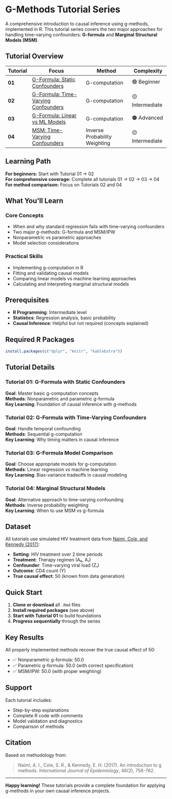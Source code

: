 # G-Methods Tutorial Series

A comprehensive introduction to causal inference using g-methods, implemented in R. This tutorial series covers the two major approaches for handling time-varying confounders: **G-formula** and **Marginal Structural Models (MSM)**.

## Tutorial Overview

| Tutorial | Focus | Method | Complexity |
|----------|-------|--------|------------|
| **01** | [G-Formula: Static Confounders](01_g-formula_intro_static-confounders.Rmd) | G-computation | 🟢 Beginner |
| **02** | [G-Formula: Time-Varying Confounders](02_g-formula_intro_time-varying-confounders.Rmd) | G-computation | 🟡 Intermediate |
| **03** | [G-Formula: Linear vs ML Models](03_g-formula_linear-vs-ml.Rmd) | G-computation | 🟠 Advanced |
| **04** | [MSM: Time-Varying Confounders](04_g-formula_msm_time-varying.Rmd) | Inverse Probability Weighting | 🟡 Intermediate |

## Learning Path

**For beginners:** Start with Tutorial 01 → 02  
**For comprehensive coverage:** Complete all tutorials 01 → 02 → 03 → 04  
**For method comparison:** Focus on Tutorials 02 and 04

## What You'll Learn

### Core Concepts
- When and why standard regression fails with time-varying confounders
- Two major g-methods: G-formula and MSM/IPW
- Nonparametric vs parametric approaches
- Model selection considerations

### Practical Skills
- Implementing g-computation in R
- Fitting and validating causal models
- Comparing linear models vs machine learning approaches
- Calculating and interpreting marginal structural models

## Prerequisites

- **R Programming**: Intermediate level
- **Statistics**: Regression analysis, basic probability
- **Causal Inference**: Helpful but not required (concepts explained)

## Required R Packages

```r
install.packages(c("dplyr", "knitr", "kableExtra"))
```

## Tutorial Details

### Tutorial 01: G-Formula with Static Confounders
**Goal**: Master basic g-computation concepts  
**Methods**: Nonparametric and parametric g-formula  
**Key Learning**: Foundation of causal inference with g-methods

### Tutorial 02: G-Formula with Time-Varying Confounders  
**Goal**: Handle temporal confounding  
**Methods**: Sequential g-computation  
**Key Learning**: Why timing matters in causal inference

### Tutorial 03: G-Formula Model Comparison
**Goal**: Choose appropriate models for g-computation  
**Methods**: Linear regression vs machine learning  
**Key Learning**: Bias-variance tradeoffs in causal modeling

### Tutorial 04: Marginal Structural Models
**Goal**: Alternative approach to time-varying confounding  
**Methods**: Inverse probability weighting  
**Key Learning**: When to use MSM vs g-formula

## Dataset

All tutorials use simulated HIV treatment data from [Naimi, Cole, and Kennedy (2017)](https://www.ncbi.nlm.nih.gov/pmc/articles/PMC6074945/):

- **Setting**: HIV treatment over 2 time periods
- **Treatment**: Therapy regimen (A₀, A₁)  
- **Confounder**: Time-varying viral load (Z₁)
- **Outcome**: CD4 count (Y)
- **True causal effect**: 50 (known from data generation)

## Quick Start

1. **Clone or download** all `.Rmd` files
2. **Install required packages** (see above)
3. **Start with Tutorial 01** to build foundations
4. **Progress sequentially** through the series

## Key Results

All properly implemented methods recover the true causal effect of 50:

- ✅ Nonparametric g-formula: 50.0
- ✅ Parametric g-formula: 50.0 (with correct specification)
- ✅ MSM/IPW: 50.0 (with proper weighting)

## Support

Each tutorial includes:
- Step-by-step explanations
- Complete R code with comments
- Model validation and diagnostics
- Comparison of methods

## Citation

Based on methodology from:
> Naimi, A. I., Cole, S. R., & Kennedy, E. H. (2017). An introduction to g methods. *International Journal of Epidemiology*, 46(2), 756-762.

---

**Happy learning!** These tutorials provide a complete foundation for applying g-methods in your own causal inference projects.
